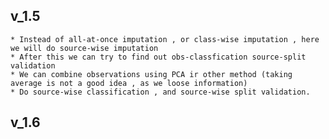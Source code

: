 ## v_1.5 
 
	* Instead of all-at-once imputation , or class-wise imputation , here we will do source-wise imputation
	* After this we can try to find out obs-classfication source-split validation 
	* We can combine observations using PCA ir other method (taking average is not a good idea , as we loose information)
	* Do source-wise classification , and source-wise split validation.
## v_1.6   

